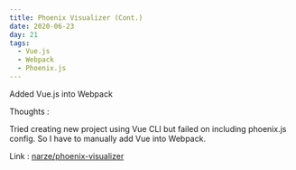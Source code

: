 ```yaml
---
title: Phoenix Visualizer (Cont.)
date: 2020-06-23
day: 21
tags:
  - Vue.js
  - Webpack
  - Phoenix.js
---
```


Added Vue.js into Webpack

Thoughts :

Tried creating new project using Vue CLI but failed on including phoenix.js config. So I have to manually add Vue into Webpack.

Link : [narze/phoenix-visualizer](https://github.com/narze/phoenix-visualizer)
